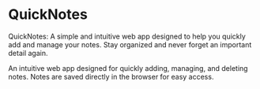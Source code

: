 # QuickNotes
QuickNotes: A simple and intuitive web app designed to help you quickly add and manage your notes. Stay organized and never forget an important detail again.

An intuitive web app designed for quickly adding, managing, and deleting notes. Notes are saved directly in the browser for easy access.


